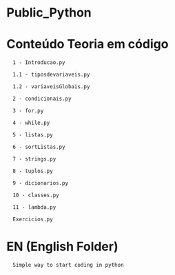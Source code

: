 # Public_Python

# Conteúdo Teoria em código

      1 - Introducao.py

      1.1 - tiposdevariaveis.py

      1.2 - variaveisGlobais.py

      2 - condicionais.py

      3 - for.py

      4 - while.py

      5 - listas.py

      6 - sortListas.py

      7 - strings.py

      8 - tuplos.py

      9 - dicionarios.py

      10 - classes.py

      11 - lambda.py

      Exercicios.py

# EN (English Folder)
      Simple way to start coding in python
